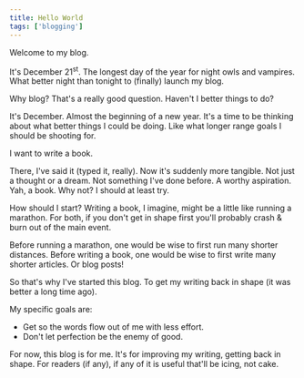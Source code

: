 ```yaml
---
title: Hello World
tags: ['blogging']
---
```


Welcome to my blog.
<!--more-->

It's December 21<sup>st</sup>.
The longest day of the year for night owls and vampires.
What better night than tonight to (finally) launch my blog.

Why blog? That's a really good question.  Haven't I better things to do?

It's December. Almost the beginning of a new year.
It's a time to be thinking about what better things I could be doing.
Like what longer range goals I should be shooting for.

I want to write a book.

There, I've said it (typed it, really).
Now it's suddenly more tangible. Not just a thought or a dream.
Not something I've done before. A worthy aspiration.
Yah, a book. Why not? I should at least try.

How should I start?
Writing a book, I imagine, might be a little like running a marathon.
For both, if you don't get in shape first
you'll probably crash & burn out of the main event.

Before running a marathon, one would be wise to first run many shorter distances.
Before writing a book, one would be wise to first write many shorter articles.
Or blog posts!

So that's why I've started this blog.
To get my writing back in shape (it was better a long time ago).

My specific goals are:

- Get so the words flow out of me with less effort.
- Don't let perfection be the enemy of good.

For now, this blog is for me.
It's for improving my writing, getting back in shape.
For readers (if any), if any of it is useful that'll be icing, not cake.
